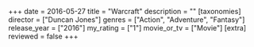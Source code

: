 +++
date = 2016-05-27
title = "Warcraft"
description = ""
[taxonomies]
director = ["Duncan Jones"] 
genres = ["Action", "Adventure", "Fantasy"]
release_year = ["2016"]
my_rating = ["1"]
movie_or_tv = ["Movie"]
[extra]
reviewed = false
+++

